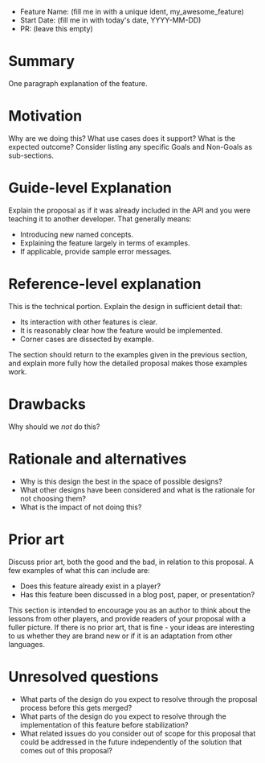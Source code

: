 - Feature Name: (fill me in with a unique ident, my_awesome_feature)
- Start Date: (fill me in with today's date, YYYY-MM-DD)
- PR: (leave this empty)

# Summary
[summary]: #summary

One paragraph explanation of the feature.

# Motivation
[motivation]: #motivation

Why are we doing this? What use cases does it support? What is the expected outcome?
Consider listing any specific Goals and Non-Goals as sub-sections.

# Guide-level Explanation
[guide-level-explanation]: #guide-level-explanation

Explain the proposal as if it was already included in the API and you were teaching it to another developer. That generally means:

* Introducing new named concepts.
* Explaining the feature largely in terms of examples.
* If applicable, provide sample error messages.

# Reference-level explanation
[reference-level-explanation]: #reference-level-explanation

This is the technical portion. Explain the design in sufficient detail that:

* Its interaction with other features is clear.
* It is reasonably clear how the feature would be implemented.
* Corner cases are dissected by example.

The section should return to the examples given in the previous section, and explain more fully how the detailed proposal makes those examples work.

# Drawbacks
[drawbacks]: #drawbacks

Why should we *not* do this?

# Rationale and alternatives
[rationale-and-alternatives]: #rationale-and-alternatives

- Why is this design the best in the space of possible designs?
- What other designs have been considered and what is the rationale for not choosing them?
- What is the impact of not doing this?

# Prior art
[prior-art]: #prior-art

Discuss prior art, both the good and the bad, in relation to this proposal.
A few examples of what this can include are:

- Does this feature already exist in a player?
- Has this feature been discussed in a blog post, paper, or presentation?

This section is intended to encourage you as an author to think about the lessons from other players, and provide readers of your proposal with a fuller picture.
If there is no prior art, that is fine - your ideas are interesting to us whether they are brand new or if it is an adaptation from other languages.

# Unresolved questions
[unresolved-questions]: #unresolved-questions

- What parts of the design do you expect to resolve through the proposal process before this gets merged?
- What parts of the design do you expect to resolve through the implementation of this feature before stabilization?
- What related issues do you consider out of scope for this proposal that could be addressed in the future independently of the solution that comes out of this proposal?
